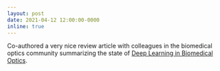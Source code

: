 ```yaml
---
layout: post
date: 2021-04-12 12:00:00-0000
inline: true
---
```


Co-authored a very nice review article with colleagues in the biomedical optics community summarizing the state of <a href="https://doi.org/10.1002/lsm.23414">Deep Learning in Biomedical Optics</a>.

